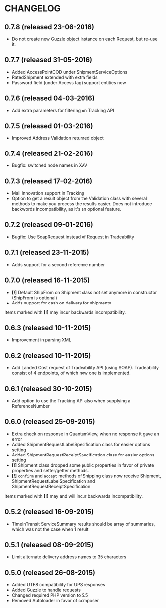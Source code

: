 # CHANGELOG

## 0.7.8 (released 23-06-2016)

- Do not create new Guzzle object instance on each Request, but re-use it. 

## 0.7.7 (released 31-05-2016)

- Added AccessPointCOD under ShipmentServiceOptions
- RatedShipment extended with extra fields
- Password field (under Access tag) support entities now

## 0.7.6 (released 04-03-2016)

- Add extra parameters for filtering on Tracking API

## 0.7.5 (released 01-03-2016)

- Improved Address Validation returned object

## 0.7.4 (released 21-02-2016)

- Bugfix: switched node names in XAV

## 0.7.3 (released 17-02-2016)

- Mail Innovation support in Tracking    
- Option to get a result object from the Validation class with several methods to make you process the results easier. Does not introduce backwords incompatibility, as it's an optional feature.

## 0.7.2 (released 09-01-2016)

- Bugfix: Use SoapRequest instead of Request in Tradeability

## 0.7.1 (released 23-11-2015)

- Adds support for a second reference number

## 0.7.0 (released 16-11-2015)

- **[!]** Default ShipFrom on Shipment class not set anymore in constructor (ShipFrom is optional)
- Adds support for cash on delivery for shipments

Items marked with **[!]**  may incur backwards incompatibility.

## 0.6.3 (released 10-11-2015)

- Improvement in parsing XML

## 0.6.2 (released 10-11-2015)

- Add Landed Cost request of Tradeability API (using SOAP). Tradeability consist of 4 endpoints, of which now one is implemented.

## 0.6.1 (released 30-10-2015)

- Add option to use the Tracking API also when supplying a ReferenceNumber

## 0.6.0 (released 25-09-2015)

- Extra check on response in QuantumView, when no response it gave an error
- Added ShipmentRequestLabelSpecification class for easier options setting
- Added ShipmentRequestReceiptSpecification class for easier options setting
- **[!]** Shipment class dropped some public properties in favor of private properties and setter/getter methods.
- **[!]** `confirm` and `accept` methods of Shipping class now receive Shipment, ShipmentRequestLabelSpecification and
ShipmentRequestReceiptSpecification

Items marked with **[!]**  may and will incur backwards incompatibility.

## 0.5.2 (released 16-09-2015)

- TimeInTransit ServiceSummary results should be array of summaries, which was not the case when 1 result

## 0.5.1 (released 08-09-2015)

- Limit alternate delivery address names to 35 characters

## 0.5.0 (released 26-08-2015)

- Added UTF8 compatibility for UPS responses
- Added Guzzle to handle requests
- Changed required PHP version to 5.5
- Removed Autoloader in favor of composer

